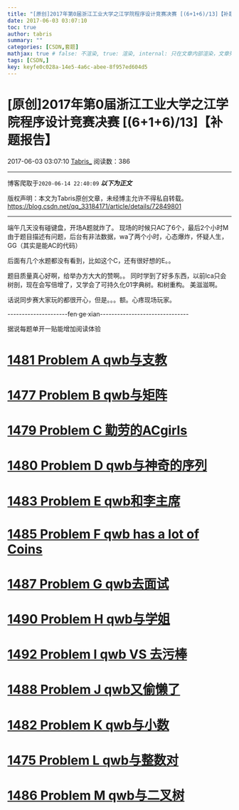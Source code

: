 ```yaml
---
title: "[原创]2017年第0届浙江工业大学之江学院程序设计竞赛决赛 [(6+1+6)/13]【补题报告】"
date: 2017-06-03 03:07:10
toc: true
author: tabris
summary: ""
categories: [CSDN,套题]
mathjax: true # false: 不渲染, true: 渲染, internal: 只在文章内部渲染，文章列表中不渲染
tags: [CSDN,]
key: keyfe0c028a-14e5-4a6c-abee-8f957ed604d5
---
```


# [原创]2017年第0届浙江工业大学之江学院程序设计竞赛决赛 [(6+1+6)/13]【补题报告】

2017-06-03 03:07:10  [Tabris_](https://me.csdn.net/qq_33184171) 阅读数：386

---

博客爬取于`2020-06-14 22:40:09`
***以下为正文***

版权声明：本文为Tabris原创文章，未经博主允许不得私自转载。
https://blog.csdn.net/qq_33184171/article/details/72849801

<!-- more -->

---

端午几天没有碰键盘，开场A题就炸了。
现场的时候只AC了6个，最后2个小时M由于题目描述有问题，后台有非法数据，wa了两个小时，心态爆炸，怀疑人生，GG（其实是能AC的代码）

后面有几个水题都没有看到，比如这个C，还有很好想的E。。

题目质量真心好啊，给举办方大大的赞啊。。
同时学到了好多东西，以前lca只会树剖，现在会写倍增了，又学会了可持久化01字典树。和树重构。 美滋滋啊。

话说同步赛大家玩的都很开心，但是。。。额。心疼现场玩家。

---------------------fen·ge·xian-------------------------------

据说每题单开一贴能增加阅读体验

# [1481 Problem  A qwb与支教](http://blog.csdn.net/qq_33184171/article/details/72849484)
# [1477 Problem  B qwb与矩阵](http://blog.csdn.net/qq_33184171/article/details/72849513)
# [1479 Problem  C 勤劳的ACgirls](http://blog.csdn.net/qq_33184171/article/details/72849551)
# [1480 Problem  D qwb与神奇的序列](http://blog.csdn.net/qq_33184171/article/details/72849656)
# [1483 Problem  E qwb和李主席](http://blog.csdn.net/qq_33184171/article/details/72849660)
# [1485 Problem  F qwb has a lot of Coins](http://blog.csdn.net/qq_33184171/article/details/72849663)
# [1487 Problem  G qwb去面试](http://blog.csdn.net/qq_33184171/article/details/72849668)
# [1490 Problem  H qwb与学姐](http://blog.csdn.net/qq_33184171/article/details/72849743)
# [1492 Problem  I qwb VS 去污棒](http://blog.csdn.net/qq_33184171/article/details/72849787)
# [1488 Problem  J qwb又偷懒了](http://blog.csdn.net/qq_33184171/article/details/72849792)
# [1482 Problem  K qwb与小数](http://blog.csdn.net/qq_33184171/article/details/72849793)
# [1475 Problem  L qwb与整数对](http://blog.csdn.net/qq_33184171/article/details/72849794)
# [1486 Problem  M qwb与二叉树](http://blog.csdn.net/qq_33184171/article/details/72849797)
